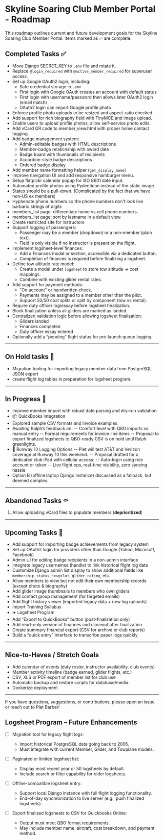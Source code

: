# Skyline Soaring Club Member Portal - Roadmap

This roadmap outlines current and future development goals for the Skyline Soaring Club Member Portal. Items marked as ✅ are complete.

## Completed Tasks ✅
- Move Django SECRET_KEY to `.env` file and rotate it.
- Replace `@login_required` with `@active_member_required` for superuser access.
- Set up Google OAuth2 login, including:
   - Safe credential storage in `.env`
   - First login with Google OAuth creates an account with default status
   - First login with username/password then allows later OAuth2 login (email match)
   - OAuth2 login can import Google profile photo
- Enforce profile photo uploads to be resized and aspect-ratio checked.
- Add support for rich biography field with TinyMCE and image upload.
- Enable users to upload profile photos; allow self-service photo edits.
- Add vCard QR code to member_view.html with proper home contact tagging.
- Add badge management system:
   - Admin-editable badges with HTML descriptions
   - Member-badge relationship with award date
   - Badge board with thumbnails of recipients
   - Accordion-style badge descriptions
   - Ordered badge display
- Add member name formatting helper (`get_display_name`)
- Improve navigation UI and add responsive hamburger menu.
- Setup flatpickr calendar popup for ISO 8601 date input.
- Automated profile photos using Pydenticon instead of the static image. 
- States should be a pull-down.  (Complicated by the fact that we have non-US ex members)
- Hyphenate phone numbers so the phone numbers don't look like barbaric strings of digits
- members_list page: differentiate home vs cell phone numbers. 
- members_list page: sort by lastname in a default view.  
- Create restricted site for Instructors
- Support logging of passengers:
  - Passenger may be a member (dropdown) or a non-member (plain text).
  - Field is only visible if no instructor is present on the flight.
- Implement logsheet-level finances:
  - Add a Finances modal or section, accessible via a dedicated button.
  - Completion of finances is required before finalizing a logsheet.
- Define tow altitude rate model:
  - Create a model under `logsheet` to store tow altitude → cost mappings.
  - Combine with existing glider rental rates.
- Add support for payment methods:
  - "On account" or handwritten check.
  - Payments may be assigned to a member other than the pilot.
  - Support 50/50 cost splits or split by component (tow vs rental).
- Require duty officer log/essay before logsheet finalization.
- Block finalization unless all gliders are marked as landed.
- Centralized validation logic before allowing logsheet finalization:
  - Gliders landed
  - Finances completed
  - Duty officer essay entered
 - Optionally add a “pending” flight status for pre-launch queue logging

---

## On Hold tasks 🛑
- Migration tooling for importing legacy member data from PostgreSQL JSON export
- create flight log tables in preparation for logsheet program. 

---

## In Progress 🔄
- Improve member import with robust date parsing and dry-run validation
- 📦 QuickBooks Integration
- Explored sample CSV formats and invoice examples.
- Awaiting Ralph’s feedback on:
-- Comfort level with QBO imports vs manual entry
-- Format requirements for invoice line items
-- Proposal to export finalized logsheets to QBO-ready CSV is on hold until Ralph greenlights.
- 📡 Runway 10 Logging Options
-- Piet will test AT&T and Verizon coverage at Runway 10 this weekend.
-- Proposal drafted for a dedicated club iPad with cellular access:
-- Auto-login using role account or token
-- Live flight ops, real-time visibility, zero syncing hassle
- Option B (offline laptop Django instance) discussed as a fallback, but deemed complex.

---

## Abandoned Tasks ⚰️
1. Allow uploading vCard files to populate members (**deprioritized**)

---

## Upcoming Tasks 🚀
- Add support for importing badge achievements from legacy system
- Set up OAuth2 login for providers other than Google (Yahoo, Microsoft, Facebook)
- Admin UI for editing badge recipients in a non-admin interface
- Integrate legacy usernames (handle) to link historical flight log data
- Customize Django admin list display to show additional fields like `membership_status`, `towpilot`, `glider_rating`, etc.
- Allow members to view but not edit their own membership records (except photo & biography)
- Add glider image thumbnails to members who own gliders
- Add contact group management (for targeted emails)
- Add flight history viewer (imported legacy data + new log uploads)
- Import Training Syllabus
- ✈️ Logsheet Program
 - Add “Export to QuickBooks” button (post-finalization only)
 - Add read-only version of finances and closeout after finalization
 - Create summary financial export (CSV for archive or club reports)
 - Build a “quick entry” interface to transcribe paper logs quickly

---

## Nice-to-Haves / Stretch Goals
- Add calendar of events (duty roster, instructor availability, club events)
- Member activity timeline (badge earned, glider flights, etc.)
- CSV, XLS or PDF export of member list for club use
- Automatic backup and restore scripts for database/media
- Dockerize deployment

---

If you have questions, suggestions, or contributions, please open an issue or reach out to Piet Barber!

## Logsheet Program – Future Enhancements

- [ ] Migration tool for legacy flight logs:
  - Import historical PostgreSQL data going back to 2005.
  - Must integrate with current Member, Glider, and Towplane models.

- [ ] Paginated or limited logsheet list:
  - Display most recent year or 50 logsheets by default.
  - Include search or filter capability for older logsheets.

- [ ] Offline-compatible logsheet entry:
  - Support local Django instance with full flight logging functionality.
  - End-of-day synchronization to live server (e.g., push finalized logsheets).

- [ ] Export finalized logsheets to CSV for Quickbooks Online:
  - Output must meet QBO format requirements.
  - May include member name, aircraft, cost breakdown, and payment method.